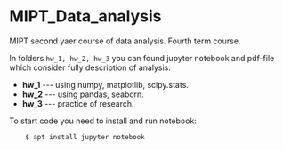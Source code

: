 # MIPT_Data_analysis

MIPT second yaer course of data analysis. Fourth term course.

In folders `hw_1, hw_2, hw_3` you can found jupyter notebook and pdf-file which 
consider fully description of analysis.

* **hw_1** --- using numpy, matplotlib, scipy.stats.
* **hw_2** --- using  pandas, seaborn.
* **hw_3** --- practice of research.

To start code you need to install and run notebook:
```
	$ apt install jupyter notebook
```
